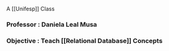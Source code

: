 A [[Unifesp]] Class

### Professor : **Daniela Leal Musa** 

### Objective : Teach [[Relational Database]] Concepts